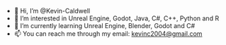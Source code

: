 - 👋 Hi, I’m @Kevin-Caldwell
- 👀 I’m interested in Unreal Engine, Godot, Java, C#, C++, Python and R
- 🌱 I’m currently learning Unreal Engine, Blender, Godot and C#
- 📫 You can reach me through my email: kevinc2004@gmail.com

<!---
Kevin-Caldwell/Kevin-Caldwell is a ✨ special ✨ repository because its `README.md` (this file) appears on your GitHub profile.
You can click the Preview link to take a look at your changes.
--->
